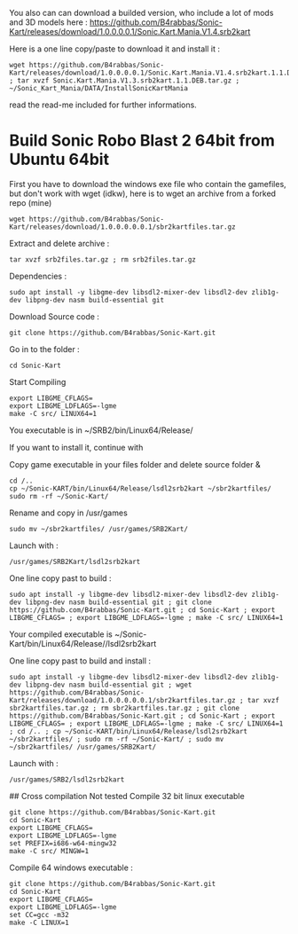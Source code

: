 You also can can download a builded version, who include a lot of mods and 3D models here :
https://github.com/B4rabbas/Sonic-Kart/releases/download/1.0.0.0.0.1/Sonic.Kart.Mania.V1.4.srb2kart

Here is a one line copy/paste to download it and install it :
```
wget https://github.com/B4rabbas/Sonic-Kart/releases/download/1.0.0.0.0.1/Sonic.Kart.Mania.V1.4.srb2kart.1.1.DEB.tar.gz ; tar xvzf Sonic.Kart.Mania.V1.3.srb2kart.1.1.DEB.tar.gz ; ~/Sonic_Kart_Mania/DATA/InstallSonicKartMania
```
read the read-me included for further informations.

# Build Sonic Robo Blast 2 64bit from Ubuntu 64bit

First you have to download the windows exe file who contain the gamefiles, but don't work with wget (idkw), here is to wget an archive from a forked repo (mine)
```
wget https://github.com/B4rabbas/Sonic-Kart/releases/download/1.0.0.0.0.0.1/sbr2kartfiles.tar.gz
```
Extract and delete archive :
```
tar xvzf srb2files.tar.gz ; rm srb2files.tar.gz
```
Dependencies :
```
sudo apt install -y libgme-dev libsdl2-mixer-dev libsdl2-dev zlib1g-dev libpng-dev nasm build-essential git
```
Download Source code :
```
git clone https://github.com/B4rabbas/Sonic-Kart.git
```
Go in to the folder :
```
cd Sonic-Kart
```
Start Compiling
```
export LIBGME_CFLAGS=
export LIBGME_LDFLAGS=-lgme
make -C src/ LINUX64=1
```
You executable is in ~/SRB2/bin/Linux64/Release/

If you want to install it, continue with

Copy game executable in your files folder and delete source folder &
```
cd /..
cp ~/Sonic-KART/bin/Linux64/Release/lsdl2srb2kart ~/sbr2kartfiles/
sudo rm -rf ~/Sonic-Kart/
```
Rename and copy in /usr/games
```
sudo mv ~/sbr2kartfiles/ /usr/games/SRB2Kart/
```
Launch with :
```
/usr/games/SRB2Kart/lsdl2srb2kart
```
One line copy past to build :
```
sudo apt install -y libgme-dev libsdl2-mixer-dev libsdl2-dev zlib1g-dev libpng-dev nasm build-essential git ; git clone https://github.com/B4rabbas/Sonic-Kart.git ; cd Sonic-Kart ; export LIBGME_CFLAGS= ; export LIBGME_LDFLAGS=-lgme ; make -C src/ LINUX64=1
```
Your compiled executable is 
~/Sonic-Kart/bin/Linux64/Release//lsdl2srb2kart

One line copy past to build and install :
```
sudo apt install -y libgme-dev libsdl2-mixer-dev libsdl2-dev zlib1g-dev libpng-dev nasm build-essential git ; wget https://github.com/B4rabbas/Sonic-Kart/releases/download/1.0.0.0.0.0.1/sbr2kartfiles.tar.gz ; tar xvzf sbr2kartfiles.tar.gz ; rm sbr2kartfiles.tar.gz ; git clone https://github.com/B4rabbas/Sonic-Kart.git ; cd Sonic-Kart ; export LIBGME_CFLAGS= ; export LIBGME_LDFLAGS=-lgme ; make -C src/ LINUX64=1 ; cd /.. ; cp ~/Sonic-KART/bin/Linux64/Release/lsdl2srb2kart ~/sbr2kartfiles/ ; sudo rm -rf ~/Sonic-Kart/ ; sudo mv ~/sbr2kartfiles/ /usr/games/SRB2Kart/
```
Launch with :
```
/usr/games/SRB2/lsdl2srb2kart
```

## Cross compilation Not tested
Compile 32 bit linux executable
```
git clone https://github.com/B4rabbas/Sonic-Kart.git
cd Sonic-Kart
export LIBGME_CFLAGS=
export LIBGME_LDFLAGS=-lgme
set PREFIX=i686-w64-mingw32
make -C src/ MINGW=1 
```

Compile 64 windows executable :
```
git clone https://github.com/B4rabbas/Sonic-Kart.git
cd Sonic-Kart
export LIBGME_CFLAGS=
export LIBGME_LDFLAGS=-lgme
set CC=gcc -m32 
make -C LINUX=1 
```
